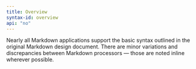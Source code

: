```yaml
---
title: Overview
syntax-id: overview
api: "no"
---
```


Nearly all Markdown applications support the basic syntax outlined in the original Markdown design document. There are minor variations and discrepancies between Markdown processors — those are noted inline wherever possible.

